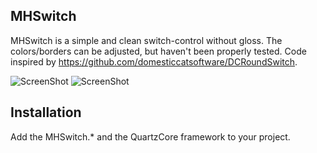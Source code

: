 MHSwitch
--------

MHSwitch is a simple and clean switch-control without gloss. The colors/borders can be adjusted, but haven't been properly tested. Code inspired by https://github.com/domesticcatsoftware/DCRoundSwitch.

![ScreenShot](https://raw.github.com/hwaxxer/MHSwitch/master/du.png)
![ScreenShot](https://raw.github.com/hwaxxer/MHSwitch/master/dv.png)


Installation
------------

Add the MHSwitch.* and the QuartzCore framework to your project.
